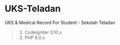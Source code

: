 # UKS-Teladan
UKS & Medical Record For Student - Sekolah Teladan

>1. Codeigniter 3.10.x
>2. PHP 8.0.x
